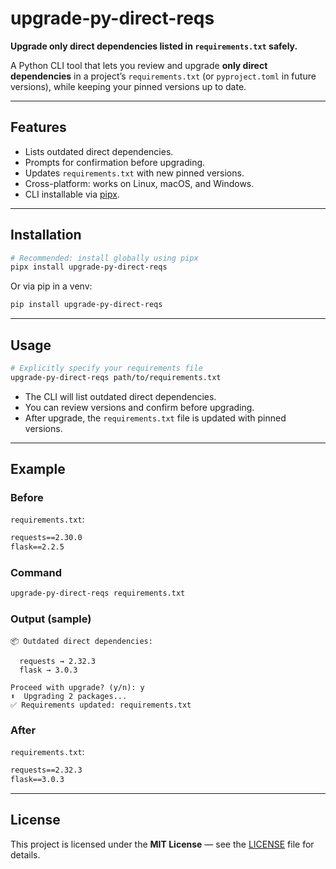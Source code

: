 # upgrade-py-direct-reqs

**Upgrade only direct dependencies listed in `requirements.txt` safely.**

A Python CLI tool that lets you review and upgrade **only direct dependencies** in a project’s `requirements.txt` (or `pyproject.toml` in future versions), while keeping your pinned versions up to date.

---

## Features

- Lists outdated direct dependencies.
- Prompts for confirmation before upgrading.
- Updates `requirements.txt` with new pinned versions.
- Cross-platform: works on Linux, macOS, and Windows.
- CLI installable via [pipx](https://pypa.github.io/pipx/).

---

## Installation

```bash
# Recommended: install globally using pipx
pipx install upgrade-py-direct-reqs
```

Or via pip in a venv:

```bash
pip install upgrade-py-direct-reqs
```

---

## Usage

```bash
# Explicitly specify your requirements file
upgrade-py-direct-reqs path/to/requirements.txt
```

- The CLI will list outdated direct dependencies.
- You can review versions and confirm before upgrading.
- After upgrade, the `requirements.txt` file is updated with pinned versions.

---

## Example

### Before

`requirements.txt`:
```txt
requests==2.30.0
flask==2.2.5
```

### Command
```bash
upgrade-py-direct-reqs requirements.txt
```

### Output (sample)
```
📦 Outdated direct dependencies:

  requests → 2.32.3
  flask → 3.0.3

Proceed with upgrade? (y/n): y
⬆️  Upgrading 2 packages...
✅ Requirements updated: requirements.txt
```

### After

`requirements.txt`:
```txt
requests==2.32.3
flask==3.0.3
```

---

## License

This project is licensed under the **MIT License** — see the [LICENSE](LICENSE) file for details.


